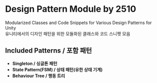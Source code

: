 # Design Pattern Module by 2510

Modularized Classes and Code Snippets for Various Design Patterns for Unity\
유니티에서의 디자인 패턴을 위한 모듈화된 클래스와 코드 스니펫 모음

## Included Patterns / 포함 패턴

- **Singleton / 싱글톤 패턴**
- **State Pattern(FSM) / 상태 패턴(유한 상태 기계)**
- **Behaviour Tree / 행동 트리**

